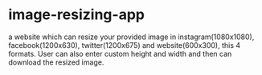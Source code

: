 # image-resizing-app
a website which can resize your provided image in instagram(1080x1080), facebook(1200x630), twitter(1200x675) and website(600x300), this 4 formats.
User can also enter custom height and width and then can download the resized image.